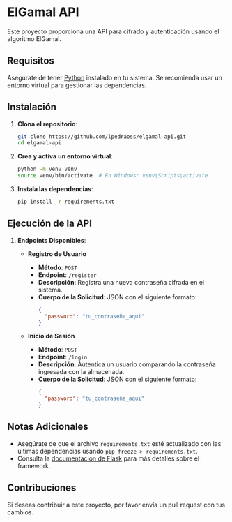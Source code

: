 # ElGamal API

Este proyecto proporciona una API para cifrado y autenticación usando el algoritmo ElGamal.

## Requisitos

Asegúrate de tener [Python](https://www.python.org/downloads/) instalado en tu sistema. Se recomienda usar un entorno virtual para gestionar las dependencias.

## Instalación

1. **Clona el repositorio**:

    ```bash
    git clone https://github.com/lpedraoss/elgamal-api.git
    cd elgamal-api
    ```

2. **Crea y activa un entorno virtual**:

    ```bash
    python -m venv venv
    source venv/bin/activate  # En Windows: venv\Scripts\activate
    ```

3. **Instala las dependencias**:

    ```bash
    pip install -r requirements.txt
    ```

## Ejecución de la API
1. **Endpoints Disponibles**:

    - **Registro de Usuario**
      - **Método**: `POST`
      - **Endpoint**: `/register`
      - **Descripción**: Registra una nueva contraseña cifrada en el sistema.
      - **Cuerpo de la Solicitud**: JSON con el siguiente formato:
        ```json
        {
          "password": "tu_contraseña_aqui"
        }
        ```

    - **Inicio de Sesión**
      - **Método**: `POST`
      - **Endpoint**: `/login`
      - **Descripción**: Autentica un usuario comparando la contraseña ingresada con la almacenada.
      - **Cuerpo de la Solicitud**: JSON con el siguiente formato:
        ```json
        {
          "password": "tu_contraseña_aqui"
        }
        ```


## Notas Adicionales

- Asegúrate de que el archivo `requirements.txt` esté actualizado con las últimas dependencias usando `pip freeze > requirements.txt`.
- Consulta la [documentación de Flask](https://flask.palletsprojects.com/) para más detalles sobre el framework.

## Contribuciones

Si deseas contribuir a este proyecto, por favor envía un pull request con tus cambios.


